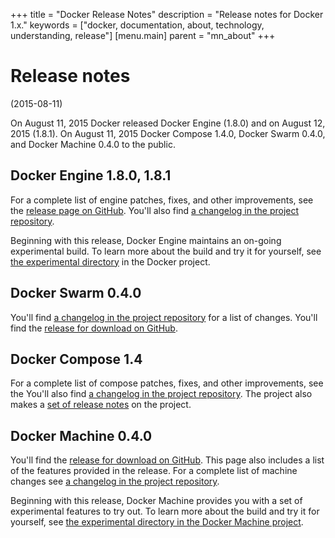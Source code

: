 +++
title = "Docker Release Notes"
description = "Release notes for Docker 1.x."
keywords = ["docker, documentation, about, technology, understanding,  release"]
[menu.main]
parent = "mn_about"
+++

# Release notes 
(2015-08-11)

On August 11, 2015 Docker released Docker Engine (1.8.0) and on August 12, 2015
(1.8.1). On August 11, 2015 Docker Compose 1.4.0, Docker Swarm 0.4.0, and Docker Machine 0.4.0 to
the public. 

## Docker Engine 1.8.0, 1.8.1

For a complete list of engine patches, fixes, and other improvements, see the
[release page on GitHub](https://github.com/docker/docker/releases). You'll also
find <a href="https://github.com/docker/docker/blob/v1.8.1/CHANGELOG.md"> a changelog in the project repository</a>.

Beginning with this release, Docker Engine maintains an on-going experimental
build. To learn more about the build and try it for yourself, see [the
experimental
directory](https://github.com/docker/docker/tree/master/experimental) in the
Docker project.

## Docker Swarm 0.4.0

You'll find <a href="https://github.com/docker/swarm/blob/v0.4.0/CHANGELOG.md">
a changelog in the project repository</a> for a list of changes. You'll find the
[release for download on
GitHub](https://github.com/docker/swarm/releases/tag/v0.4.0).

## Docker Compose 1.4

For a complete list of compose patches, fixes, and other improvements, see the
You'll also find <a
href="https://github.com/docker/compose/blob/1.4.0/CHANGES.md"> a changelog in
the project repository</a>. The project also makes a [set of release
notes](https://github.com/docker/compose/releases/tag/1.4.0) on the project.


## Docker Machine 0.4.0

You'll find the [release for download on
GitHub](https://github.com/docker/machine/releases). This page also includes a
list of the features provided in the release. For a complete list of machine
changes see <a
href="https://github.com/docker/machine/blob/v0.4.0/CHANGELOG.md"> a changelog
in the project repository</a>.

Beginning with this release, Docker Machine provides you with a set of
experimental features to try out.  To learn more about the build and try it for
yourself, see [the experimental directory in the Docker
Machine project](https://github.com/docker/machine/tree/master/experimental).